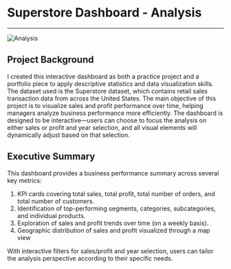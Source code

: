 # Superstore Dashboard - Analysis

---

![Analysis](https://github.com/user-attachments/assets/b1fd79c2-fb0c-4fd1-af16-ee9bd3cae0a1)

## Project Background
I created this interactive dashboard as both a practice project and a portfolio piece to apply descriptive statistics and data visualization skills. The dataset used is the Superstore dataset, which contains retail sales transaction data from across the United States.
The main objective of this project is to visualize sales and profit performance over time, helping managers analyze business performance more efficiently.
The dashboard is designed to be interactive—users can choose to focus the analysis on either sales or profit and year selection, and all visual elements will dynamically adjust based on that selection.

## Executive Summary
This dashboard provides a business performance summary across several key metrics:
1. KPI cards covering total sales, total profit, total number of orders, and total number of customers.
2. Identification of top-performing segments, categories, subcategories, and individual products.
3. Exploration of sales and profit trends over time (on a weekly basis).
4. Geographic distribution of sales and profit visualized through a map view

With interactive filters for sales/profit and year selection, users can tailor the analysis perspective according to their specific needs.



